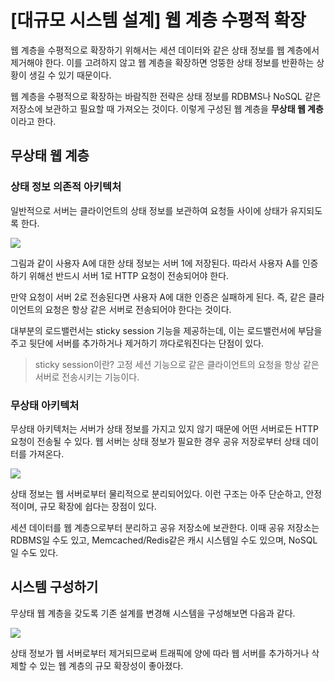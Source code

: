 # [대규모 시스템 설계] 웹 계층 수평적 확장

웹 계층을 수평적으로 확장하기 위해서는 세션 데이터와 같은 상태 정보를 웹 계층에서 제거해야 한다.
이를 고려하지 않고 웹 계층을 확장하면 엉뚱한 상태 정보를 반환하는 상황이 생길 수 있기 때문이다.

웹 계층을 수평적으로 확장하는 바람직한 전략은 상태 정보를 RDBMS나 NoSQL 같은 저장소에 보관하고
필요할 때 가져오는 것이다. 이렇게 구성된 웹 계층을 **무상태 웹 계층**이라고 한다.

## 무상태 웹 계층

### 상태 정보 의존적 아키텍처

일반적으로 서버는 클라이언트의 상태 정보를 보관하여 요청들 사이에 상태가 유지되도록 한다.

![](https://blog.kakaocdn.net/dn/k8Zeh/btruexwcpl7/7nqYYTBvYWgAyhuTQtaetK/img.png)

그림과 같이 사용자 A에 대한 상태 정보는 서버 1에 저장된다.
따라서 사용자 A를 인증하기 위해선 반드시 서버 1로 HTTP 요청이 전송되어야 한다.

만약 요청이 서버 2로 전송된다면 사용자 A에 대한 인증은 실패하게 된다.
즉, 같은 클라이언트의 요청은 항상 같은 서버로 전송되어야 한다는 것이다.

대부분의 로드밸런서는 sticky session 기능을 제공하는데, 이는 로드밸런서에 부담을 주고
뒷단에 서버를 추가하거나 제거하기 까다로워진다는 단점이 있다.

> sticky session이란?
고정 세션 기능으로 같은 클라이언트의 요청을 항상 같은 서버로 전송시키는 기능이다.
>

### 무상태 아키텍처

무상태 아키텍처는 서버가 상태 정보를 가지고 있지 않기 때문에 어떤 서버로든 HTTP 요청이 전송될 수 있다.
웹 서버는 상태 정보가 필요한 경우 공유 저장로부터 상태 데이터를 가져온다.

![](https://blog.kakaocdn.net/dn/dTmEDy/btruokJETbh/HOqvKKq5Q28doaxNL5JofK/img.png)

상태 정보는 웹 서버로부터 물리적으로 분리되어있다.
이런 구조는 아주 단순하고, 안정적이며, 규모 확장에 쉽다는 장점이 있다.

세션 데이터를 웹 계층으로부터 분리하고 공유 저장소에 보관한다.
이때 공유 저장소는 RDBMS일 수도 있고, Memcached/Redis같은 캐시 시스템일 수도 있으며, NoSQL일 수도 있다.

## 시스템 구성하기

무상태 웹 계층을 갖도록 기존 설계를 변경해 시스템을 구성해보면 다음과 같다.

![](https://blog.kakaocdn.net/dn/O5IGq/btruiPJQoTQ/vULArt2JF3G10VuOOeiwfk/img.png)

상태 정보가 웹 서버로부터 제거되므로써 트래픽에 양에 따라 웹 서버를 추가하거나 삭제할 수 있는
웹 계층의 규모 확장성이 좋아졌다.